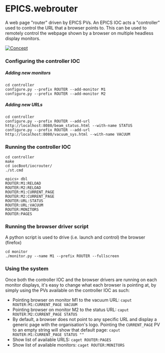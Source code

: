 # EPICS.webrouter
A web page "router" driven by EPICS PVs. An EPICS IOC acts a "controller" used to control the URL that a browser points to. This can be used to remotely control the webpage shown by a browser on multiple headless display monitors.

[![Concept](https://j.gifs.com/OYkZxE.gif)](https://youtu.be/_kaWKhoSxJg)

### Configuring the controller IOC

##### Adding new monitors
```
cd controller
configure.py --prefix ROUTER --add-monitor M1
configure.py --prefix ROUTER --add-monitor M2
```

##### Adding new URLs
```
cd controller
configure.py --prefix ROUTER --add-url http://localhost:8080/beam_status.html --with-name STATUS
configure.py --prefix ROUTER --add-url http://localhost:8080/vacuum_sys.html --with-name VACUUM
```

### Running the controller IOC

```
cd controller
make
cd iocBoot/iocrouter/
./st.cmd
```

```
epics> dbl
ROUTER:M1:RELOAD
ROUTER:M2:RELOAD
ROUTER:M1:CURRENT_PAGE
ROUTER:M2:CURRENT_PAGE
ROUTER:URL:STATUS
ROUTER:URL:VACUUM
ROUTER:MONITORS
ROUTER:PAGES
```

### Running the browser driver script

A python script is used to drive (i.e. launch and control) the browser (firefox)

```
cd monitor
./monitor.py --name M1 --prefix ROUTER --fullscreen
```

### Using the system

Once both the controller IOC and the browser drivers are running on each monitor displays, it's easy to change what each browser is pointing at, by simply using the PVs available on the controller IOC as such:

* Pointing browser on monitor M1 to the vacuum URL: ```caput ROUTER:M1:CURRENT_PAGE VACUUM```
* Pointing browser on monitor M2 to the status URL: ```caput ROUTER:M2:CURRENT_PAGE STATUS```
* By default, a browser does not point to any specific URL and display a generic page with the organisation's logo. Pointing the ```CURRENT_PAGE``` PV to an empty string will show that default page: ```caput ROUTER:M1:CURRENT_PAGE STATUS ""```
* Show list of available URLS: ```caget ROUTER:PAGES```
* Show list of available monitors: ```caget ROUTER:MONITORS```


